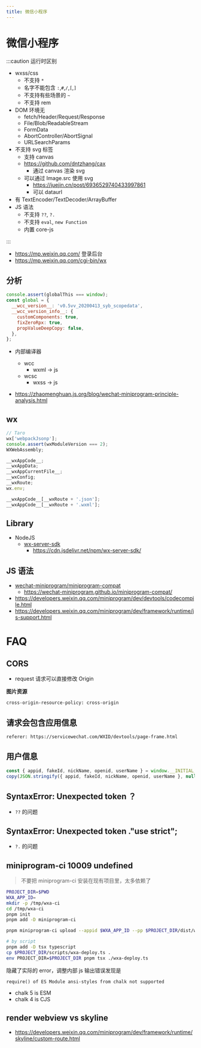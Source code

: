 ```yaml
---
title: 微信小程序
---
```


# 微信小程序

:::caution 运行时区别

- wxss/css
  - 不支持 `*`
  - 名字不能包含 `:`,`#`,`/`,`[`,`]`
  - 不支持有些场景的 `~`
  - 不支持 rem
- DOM 环境无
  - fetch/Header/Request/Response
  - File/Blob/ReadableStream
  - FormData
  - AbortController/AbortSignal
  - URLSearchParams
- 不支持 svg 标签
  - 支持 canvas
  - https://github.com/dntzhang/cax
    - 通过 canvas 渲染 svg
  - 可以通过 Image.src 使用 svg
    - https://juejin.cn/post/6936529740433997861
    - 可以 dataurl
- 有 TextEncoder/TextDecoder/ArrayBuffer
- JS 语法
  - 不支持 `??`, `?.`
  - 不支持 `eval`, `new Function`
  - 内置 core-js

:::

- https://mp.weixin.qq.com/ 登录后台
- https://mp.weixin.qq.com/cgi-bin/wx

## 分析

```js
console.assert(globalThis === window);
const global = {
  __wcc_version__: 'v0.5vv_20200413_syb_scopedata',
  __wcc_version_info__: {
    customComponents: true,
    fixZeroRpx: true,
    propValueDeepCopy: false,
  },
};
```

- 内部编译器

  - wcc
    - wxml -> js
  - wcsc
    - wxss -> js

- https://zhaomenghuan.js.org/blog/wechat-miniprogram-principle-analysis.html

## wx

```ts
// Taro
wx['webpackJsonp'];
console.assert(wxModuleVersion === 2);
WXWebAssembly;

__wxAppCode__;
__wxAppData;
__wxAppCurrentFile__;
__wxConfig;
__wxRoute;
wx.env;

__wxAppCode__[__wxRoute + '.json'];
__wxAppCode__[__wxRoute + '.wxml'];
```

## Library

- NodeJS
  - [wx-server-sdk](https://www.npmjs.com/package/wx-server-sdk)
    - https://cdn.jsdelivr.net/npm/wx-server-sdk/

## JS 语法

- [wechat-miniprogram/miniprogram-compat](https://github.com/wechat-miniprogram/miniprogram-compat)
  - https://wechat-miniprogram.github.io/miniprogram-compat/
- https://developers.weixin.qq.com/miniprogram/dev/devtools/codecompile.html
- https://developers.weixin.qq.com/miniprogram/dev/framework/runtime/js-support.html

# FAQ

## CORS

- request 请求可以直接修改 Origin

**图片资源**

```
cross-origin-resource-policy: cross-origin
```

## 请求会包含应用信息

```
referer: https://servicewechat.com/WXID/devtools/page-frame.html
```

## 用户信息

```js
const { appid, fakeId, nickName, openid, userName } = window.__INITIAL_STATE__.userInfo;
copy(JSON.stringify({ appid, fakeId, nickName, openid, userName }, null, 2));
```

## SyntaxError: Unexpected token ？

- `??` 的问题

## SyntaxError: Unexpected token ."use strict";

- `?.` 的问题

## miniprogram-ci 10009 undefined

> 不要把 miniprogram-ci 安装在现有项目里，太多依赖了

```bash
PROJECT_DIR=$PWD
WXA_APP_ID=
mkdir -p /tmp/wxa-ci
cd /tmp/wxa-ci
pnpm init
pnpm add -D miniprogram-ci

pnpm miniprogram-ci upload --appid $WXA_APP_ID --pp $PROJECT_DIR/dist/weapp/ --pkp $PROJECT_DIR/private.key -r 1 -v --uv 1.0.0

# by script
pnpm add -D tsx typescript
cp $PROJECT_DIR/scripts/wxa-deploy.ts .
env PROJECT_DIR=$PROJECT_DIR pnpm tsx ./wxa-deploy.ts
```

隐藏了实际的 error，调整内部 js 输出错误发现是

```
require() of ES Module ansi-styles from chalk not supported
```

- chalk 5 is ESM
- chalk 4 is CJS

## render webview vs skyline

- https://developers.weixin.qq.com/miniprogram/dev/framework/runtime/skyline/custom-route.html
